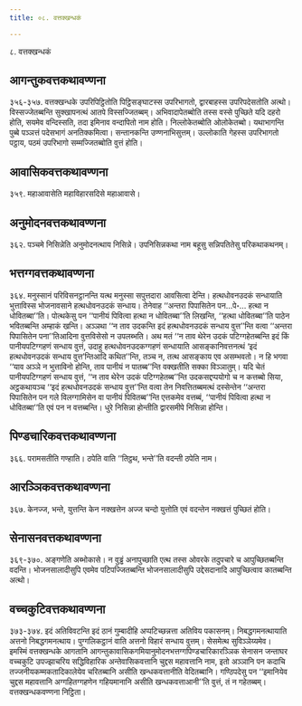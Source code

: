 ```yaml
---
title: ०८. वत्तक्खन्धकं

---
```

८. वत्तक्खन्धकं  


## आगन्तुकवत्तकथावण्णना

३५६-३५७. वत्तक्खन्धके उपरिपिट्ठितोति पिट्ठिसङ्घाटस्स उपरिभागतो, द्वारबाहस्स उपरिपदेसतोति अत्थो। विस्सज्जेतब्बन्ति सुक्खापनत्थं आतपे विस्सज्जितब्बम्। अभिवादापेतब्बोति तस्स वस्से पुच्छिते यदि दहरो होति, सयमेव वन्दिस्सति, तदा इमिनाव वन्दापितो नाम होति। निल्लोकेतब्बोति ओलोकेतब्बो। यथाभागन्ति पुब्बे पञ्ञत्तं पदेसभागं अनतिक्कमित्वा। सन्तानकन्ति उण्णनाभिसुत्तम्। उल्लोकाति गेहस्स उपरिभागतो पट्ठाय, पठमं उपरिभागो सम्मज्जितब्बोति वुत्तं होति।  


## आवासिकवत्तकथावण्णना

३५९. महाआवासेति महाविहारसदिसे महाआवासे।  


## अनुमोदनवत्तकथावण्णना

३६२. पञ्चमे निसिन्नेति अनुमोदनत्थाय निसिन्ने। उपनिसिन्नकथा नाम बहूसु सन्निपतितेसु परिकथाकथनम्।  


## भत्तग्गवत्तकथावण्णना

३६४. मनुस्सानं परिविसनट्ठानन्ति यत्थ मनुस्सा सपुत्तदारा आवसित्वा देन्ति। हत्थधोवनउदकं सन्धायाति भुत्ताविस्स भोजनावसाने हत्थधोवनउदकं सन्धाय। तेनेवाह ‘‘अन्तरा पिपासितेन पन…पे॰… हत्था न धोवितब्बा’’ति। पोत्थकेसु पन ‘‘पानीयं पिवित्वा हत्था न धोवितब्बा’’ति लिखन्ति, ‘‘हत्था धोवितब्बा’’ति पाठेन भवितब्बन्ति अम्हाकं खन्ति। अञ्ञथा ‘‘न ताव उदकन्ति इदं हत्थधोवनउदकं सन्धाय वुत्त’’न्ति वत्वा ‘‘अन्तरा पिपासितेन पना’’तिआदिना वुत्तविसेसो न उपलब्भति। अथ मतं ‘‘न ताव थेरेन उदकं पटिग्गहेतब्बन्ति इदं किं पानीयपटिग्गहणं सन्धाय वुत्तं, उदाहु हत्थधोवनउदकग्गहणं सन्धायाति आसङ्कानिवत्तनत्थं ‘इदं हत्थधोवनउदकं सन्धाय वुत्त’न्तिआदि कथित’’न्ति, तञ्च न, तत्थ आसङ्काय एव असम्भवतो। न हि भगवा ‘‘याव अञ्ञे न भुत्ताविनो होन्ति, ताव पानीयं न पातब्ब’’न्ति वक्खतीति सक्का विञ्ञातुम्। यदि चेतं पानीयपटिग्गहणं सन्धाय वुत्तं, ‘‘न ताव थेरेन उदकं पटिग्गहेतब्ब’’न्ति उदकसद्दप्पयोगो च न कत्तब्बो सिया, अट्ठकथायञ्च ‘‘इदं हत्थधोवनउदकं सन्धाय वुत्त’’न्ति वत्वा तेन निवत्तितब्बमत्थं दस्सेन्तेन ‘‘अन्तरा पिपासितेन पन गले विलग्गामिसेन वा पानीयं पिवितब्ब’’न्ति एत्तकमेव वत्तब्बं, ‘‘पानीयं पिवित्वा हत्था न धोवितब्बा’’ति एवं पन न वत्तब्बन्ति। धुरे निसिन्ना होन्तीति द्वारसमीपे निसिन्ना होन्ति।  


## पिण्डचारिकवत्तकथावण्णना

३६६. परामसतीति गण्हाति। ठपेति वाति ‘‘तिट्ठथ, भन्ते’’ति वदन्ती ठपेति नाम।  


## आरञ्ञिकवत्तकथावण्णना

३६७. केनज्ज, भन्ते, युत्तन्ति केन नक्खत्तेन अज्ज चन्दो युत्तोति एवं वदन्तेन नक्खत्तं पुच्छितं होति।  


## सेनासनवत्तकथावण्णना

३६९-३७०. अङ्गणेति अब्भोकासे। न वुड्ढं अनापुच्छाति एत्थ तस्स ओवरके तदुपचारे च आपुच्छितब्बन्ति वदन्ति। भोजनसालादीसुपि एवमेव पटिपज्जितब्बन्ति भोजनसालादीसुपि उद्देसदानादि आपुच्छित्वाव कातब्बन्ति अत्थो।  


## वच्चकुटिवत्तकथावण्णना

३७३-३७४. इदं अतिविवटन्ति इदं ठानं गुम्बादीहि अप्पटिच्छन्नत्ता अतिविय पकासनम्। निबद्धगमनत्थायाति अत्तनो निबद्धगमनत्थाय। पुग्गलिकट्ठानं वाति अत्तनो विहारं सन्धाय वुत्तम्। सेसमेत्थ सुविञ्ञेय्यमेव।  
इमस्मिं वत्तक्खन्धके आगतानि आगन्तुकावासिकगमियानुमोदनभत्तग्गपिण्डचारिकारञ्ञिक सेनासन जन्ताघर वच्चकुटि उपज्झाचरिय सद्धिविहारिक अन्तेवासिकवत्तानि चुद्दस महावत्तानि नाम, इतो अञ्ञानि पन कदाचि तज्जनीयकम्मकतादिकालेयेव चरितब्बानि असीति खन्धकवत्तानीति वेदितब्बानि। गण्ठिपदेसु पन ‘‘इमानियेव चुद्दस महावत्तानि अग्गहितग्गहणेन गहियमानानि असीति खन्धकवत्ताआनी’’ति वुत्तं, तं न गहेतब्बम्।  
वत्तक्खन्धकवण्णना निट्ठिता।  